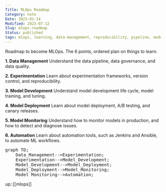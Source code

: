 ```yaml
---
Title: MLOps Roadmap
Category: note
Date: 2023-01-14
Modified: 2023-07-12
Slug: mlops-roadmap
Status: published
tags: mlops, learning, data-management, reproducibility, pipeline, model-life-cycle, model-tuning, canary-release, jenkins, ansible
---
```

Roadmap to become MLOps. The 6 points, ordered plan on things to learn.

**1.  Data Management**
Understand the data pipeline, data governance, and data quality.

**2.  Experimentation**
Learn about experimentation frameworks, version control, and reproducibility.

**3.  Model Development**
Understand model development life cycle, model training, and tuning.

**4.  Model Deployment**
Learn about model deployment, A/B testing, and canary releases.

**5.  Model Monitoring**
Understand how to monitor models in production, and how to detect and diagnose issues.

**6.  Automation**
Learn about automation tools, such as Jenkins and Ansible, to automate ML workflows.

<script type="module"> import mermaid from 'https://cdn.jsdelivr.net/npm/mermaid@10/dist/mermaid.esm.min.mjs'; mermaid.initialize({ startOnLoad: true }); </script>

<pre class="mermaid">
graph TD;
    Data_Management-->Experimentation;
    Experimentation-->Model_Development;
    Model_Development-->Model_Deployment;
    Model_Deployment-->Model_Monitoring;
    Model_Monitoring-->Automation;
</pre>

up::[[mlops]]
